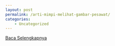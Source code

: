 ```yaml
---
layout: post
permalink: /arti-mimpi-melihat-gambar-pesawat/
categories:
    - Uncategorized
---
```


[Baca Selengkapnya](/09)